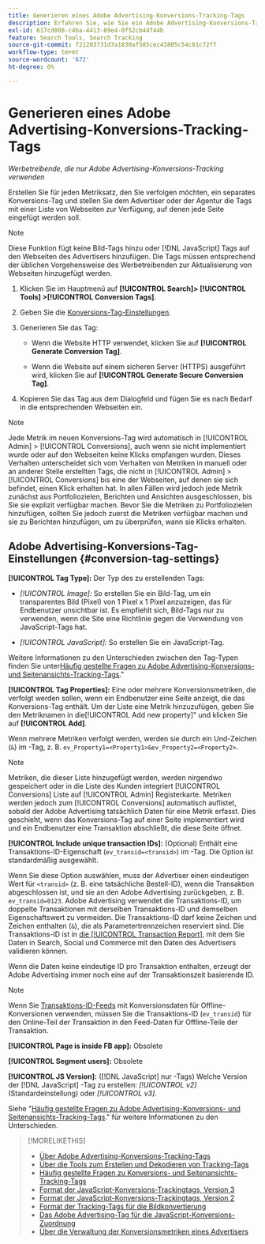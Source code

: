 ```yaml
---
title: Generieren eines Adobe Advertising-Konversions-Tracking-Tags
description: Erfahren Sie, wie Sie ein Adobe Advertising-Konversions-Tag erstellen, um Ihre Konversionsereignisse zu verfolgen.
exl-id: 617cd808-c4ba-4413-89e4-0f52cb44f44b
feature: Search Tools, Search Tracking
source-git-commit: f21283731d7a1830af585cec43805c54c81c72ff
workflow-type: tm+mt
source-wordcount: '672'
ht-degree: 0%

---
```


# Generieren eines Adobe Advertising-Konversions-Tracking-Tags

*Werbetreibende, die nur Adobe Advertising-Konversions-Tracking verwenden*

Erstellen Sie für jeden Metriksatz, den Sie verfolgen möchten, ein separates Konversions-Tag und stellen Sie dem Advertiser oder der Agentur die Tags mit einer Liste von Webseiten zur Verfügung, auf denen jede Seite eingefügt werden soll.

>[!NOTE]
>
>Diese Funktion fügt keine Bild-Tags hinzu oder [!DNL JavaScript] Tags auf den Webseiten des Advertisers hinzufügen. Die Tags müssen entsprechend der üblichen Vorgehensweise des Werbetreibenden zur Aktualisierung von Webseiten hinzugefügt werden.

1. Klicken Sie im Hauptmenü auf **[!UICONTROL Search]> [!UICONTROL Tools] >[!UICONTROL Conversion Tags]**.

1. Geben Sie die [Konversions-Tag-Einstellungen](#conversion-tag-settings).

1. Generieren Sie das Tag:

   * Wenn die Website HTTP verwendet, klicken Sie auf **[!UICONTROL Generate Conversion Tag]**.

   * Wenn die Website auf einem sicheren Server (HTTPS) ausgeführt wird, klicken Sie auf **[!UICONTROL Generate Secure Conversion Tag]**.

1. Kopieren Sie das Tag aus dem Dialogfeld und fügen Sie es nach Bedarf in die entsprechenden Webseiten ein.

>[!NOTE]
>
>Jede Metrik im neuen Konversions-Tag wird automatisch in [!UICONTROL Admin] > [!UICONTROL Conversions], auch wenn sie nicht implementiert wurde oder auf den Webseiten keine Klicks empfangen wurden. Dieses Verhalten unterscheidet sich vom Verhalten von Metriken in manuell oder an anderer Stelle erstellten Tags, die nicht in [!UICONTROL Admin] > [!UICONTROL Conversions] bis eine der Webseiten, auf denen sie sich befindet, einen Klick erhalten hat. In allen Fällen wird jedoch jede Metrik zunächst aus Portfoliozielen, Berichten und Ansichten ausgeschlossen, bis Sie sie explizit verfügbar machen. Bevor Sie die Metriken zu Portfoliozielen hinzufügen, sollten Sie jedoch zuerst die Metriken verfügbar machen und sie zu Berichten hinzufügen, um zu überprüfen, wann sie Klicks erhalten.

## Adobe Advertising-Konversions-Tag-Einstellungen {#conversion-tag-settings}

**[!UICONTROL Tag Type]:** Der Typ des zu erstellenden Tags:

* *[!UICONTROL Image]:* So erstellen Sie ein Bild-Tag, um ein transparentes Bild (Pixel) von 1 Pixel x 1 Pixel anzuzeigen, das für Endbenutzer unsichtbar ist. Es empfiehlt sich, Bild-Tags nur zu verwenden, wenn die Site eine Richtlinie gegen die Verwendung von JavaScript-Tags hat.

* *[!UICONTROL JavaScript]:* So erstellen Sie ein JavaScript-Tag.

Weitere Informationen zu den Unterschieden zwischen den Tag-Typen finden Sie unter[Häufig gestellte Fragen zu Adobe Advertising-Konversions- und Seitenansichts-Tracking-Tags](/help/search-social-commerce/tracking/faqs-conversion-page-view-tracking-tags.md).&quot;

**[!UICONTROL Tag Properties]:** Eine oder mehrere Konversionsmetriken, die verfolgt werden sollen, wenn ein Endbenutzer eine Seite anzeigt, die das Konversions-Tag enthält. Um der Liste eine Metrik hinzuzufügen, geben Sie den Metriknamen in die[!UICONTROL Add new property]&quot; und klicken Sie auf **[!UICONTROL Add]**.

Wenn mehrere Metriken verfolgt werden, werden sie durch ein Und-Zeichen (`&`) im -Tag, z. B. `ev_Property1=<Property1>&ev_Property2=<Property2>`.

>[!NOTE]
>
>Metriken, die dieser Liste hinzugefügt werden, werden nirgendwo gespeichert oder in die Liste des Kunden integriert [!UICONTROL Conversions] Liste auf [!UICONTROL Admin] Registerkarte. Metriken werden jedoch zum [!UICONTROL Conversions] automatisch auflistet, sobald der Adobe Advertising tatsächlich Daten für eine Metrik erfasst. Dies geschieht, wenn das Konversions-Tag auf einer Seite implementiert wird und ein Endbenutzer eine Transaktion abschließt, die diese Seite öffnet.

**[!UICONTROL Include unique transaction IDs]:** (Optional) Enthält eine Transaktions-ID-Eigenschaft (`ev_transid=<transid>`) im -Tag. Die Option ist standardmäßig ausgewählt.

Wenn Sie diese Option auswählen, muss der Advertiser einen eindeutigen Wert für `<transid>` (z. B. eine tatsächliche Bestell-ID), wenn die Transaktion abgeschlossen ist, und sie an den Adobe Advertising zurückgeben, z. B. `ev_transid=0123`. Adobe Advertising verwendet die Transaktions-ID, um doppelte Transaktionen mit derselben Transaktions-ID und demselben Eigenschaftswert zu vermeiden. Die Transaktions-ID darf keine Zeichen und Zeichen enthalten (`&`), die als Parametertrennzeichen reserviert sind. Die Transaktions-ID ist in [die [!UICONTROL Transaction Report]](/help/search-social-commerce/reports/management/basic-advanced/transaction-report.md), mit dem Sie Daten in Search, Social und Commerce mit den Daten des Advertisers validieren können.

Wenn die Daten keine eindeutige ID pro Transaktion enthalten, erzeugt der Adobe Advertising immer noch eine auf der Transaktionszeit basierende ID.

>[!NOTE]
>
>Wenn Sie [Transaktions-ID-Feeds](/help/search-social-commerce/tracking/feed-transaction-id.md) mit Konversionsdaten für Offline-Konversionen verwenden, müssen Sie die Transaktions-ID (`ev_transid`) für den Online-Teil der Transaktion in den Feed-Daten für Offline-Teile der Transaktion.

**[!UICONTROL Page is inside FB app]:** Obsolete

**[!UICONTROL Segment users]:** Obsolete

**[!UICONTROL JS Version]:** ([!DNL JavaScript] nur -Tags) Welche Version der [!DNL JavaScript] -Tag zu erstellen: *[!UICONTROL v2]* (Standardeinstellung) oder *[!UICONTROL v3]*.

Siehe &quot;[Häufig gestellte Fragen zu Adobe Advertising-Konversions- und Seitenansichts-Tracking-Tags](/help/search-social-commerce/tracking/faqs-conversion-page-view-tracking-tags.md).&quot; für weitere Informationen zu den Unterschieden.

>[!MORELIKETHIS]
>
>* [Über Adobe Advertising-Konversions-Tracking-Tags](/help/search-social-commerce/tracking/conversion-tracking-advertising.md)
>* [Über die Tools zum Erstellen und Dekodieren von Tracking-Tags](tracking-tools-about.md)
>* [Häufig gestellte Fragen zu Konversions- und Seitenansichts-Tracking-Tags](/help/search-social-commerce/tracking/faqs-conversion-page-view-tracking-tags.md)
>* [Format der JavaScript-Konversions-Trackingtags, Version 3](/help/search-social-commerce/tracking/format-conversion-tag-jsv3.md)
>* [Format der JavaScript-Konversions-Trackingtags, Version 2](/help/search-social-commerce/tracking/format-conversion-tag-jsv2.md)
>* [Format der Tracking-Tags für die Bildkonvertierung](/help/search-social-commerce/tracking/format-conversion-tag-image.md)
>* [Das Adobe Advertising-Tag für die JavaScript-Konversions-Zuordnung](/help/search-social-commerce/tracking/itp-conversion-mapping-tag.md)
>* [Über die Verwaltung der Konversionsmetriken eines Advertisers](/help/search-social-commerce/admin/conversion-metrics/conversion-metric-about.md)

